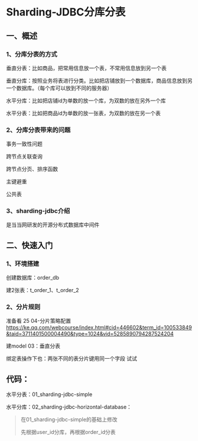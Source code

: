 # Sharding-JDBC分库分表

## 一、概述

### 1、分库分表的方式

垂直分表：比如商品，把常用信息放一个表，不常用信息放到另一个表

垂直分库：按照业务将表进行分类。比如把店铺放到一个数据库，商品信息放到另一个数据库。（每个库可以放到不同的服务器）

水平分库：比如把店铺id为单数的放一个库，为双数的放在另外一个库

水平分表：比如把商品id为单数的放一张表，为双数的放在另一个表

### 2、分库分表带来的问题

事务一致性问题

跨节点关联查询

跨节点分页、排序函数

主键避重

公共表

### 3、sharding-jdbc介绍

是当当网研发的开源分布式数据库中间件

## 二、快速入门

### 1、环境搭建

创建数据库：order_db

建2张表：t_order_1、t_order_2

### 2、分片规则



准备看 25  04-分片策略配置 https://ke.qq.com/webcourse/index.html#cid=446602&term_id=100533849&taid=3711401500004490&type=1024&vid=5285890794287524204

建model 03：垂直分表



绑定表操作下也：两张不同的表分片键用同一个字段 试试



## 代码：

水平分表：01_sharding-jdbc-simple

水平分库：02_sharding-jdbc-horizontal-database：

> 在01_sharding-jdbc-simple的基础上修改
>
> 先根据user_id分库，再根据order_id分表